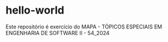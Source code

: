 # hello-world
Este repositório é exercício do MAPA -  TÓPICOS ESPECIAIS EM ENGENHARIA DE SOFTWARE II - 54_2024
